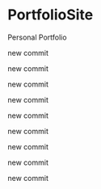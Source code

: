 # PortfolioSite

Personal Portfolio

new commit

new commit

new commit

new commit

new commit

new commit

new commit

new commit

new commit
